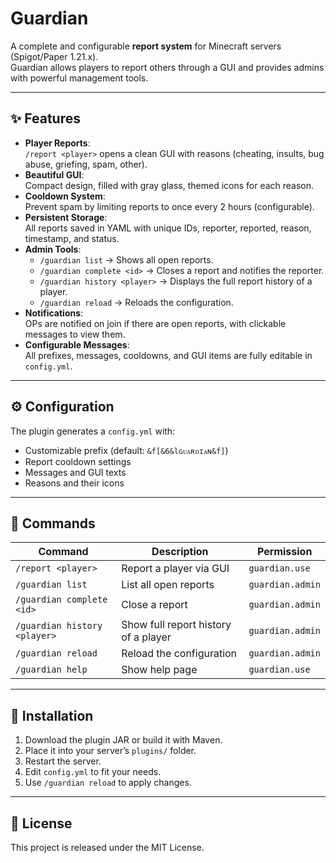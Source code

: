 # Guardian

A complete and configurable **report system** for Minecraft servers (Spigot/Paper 1.21.x).  
Guardian allows players to report others through a GUI and provides admins with powerful management tools.

---

## ✨ Features
- **Player Reports**:  
  `/report <player>` opens a clean GUI with reasons (cheating, insults, bug abuse, griefing, spam, other).
- **Beautiful GUI**:  
  Compact design, filled with gray glass, themed icons for each reason.
- **Cooldown System**:  
  Prevent spam by limiting reports to once every 2 hours (configurable).
- **Persistent Storage**:  
  All reports saved in YAML with unique IDs, reporter, reported, reason, timestamp, and status.
- **Admin Tools**:
  - `/guardian list` → Shows all open reports.
  - `/guardian complete <id>` → Closes a report and notifies the reporter.
  - `/guardian history <player>` → Displays the full report history of a player.
  - `/guardian reload` → Reloads the configuration.
- **Notifications**:  
  OPs are notified on join if there are open reports, with clickable messages to view them.
- **Configurable Messages**:  
  All prefixes, messages, cooldowns, and GUI items are fully editable in `config.yml`.

---

## ⚙️ Configuration
The plugin generates a `config.yml` with:
- Customizable prefix (default: `&f[&6&lɢᴜᴀʀᴅɪᴀɴ&f]`)
- Report cooldown settings
- Messages and GUI texts
- Reasons and their icons

---

## 📂 Commands
| Command                     | Description                             | Permission            |
|-----------------------------|-----------------------------------------|-----------------------|
| `/report <player>`          | Report a player via GUI                 | `guardian.use`        |
| `/guardian list`            | List all open reports                   | `guardian.admin`      |
| `/guardian complete <id>`   | Close a report                          | `guardian.admin`      |
| `/guardian history <player>`| Show full report history of a player    | `guardian.admin`      |
| `/guardian reload`          | Reload the configuration                | `guardian.admin`      |
| `/guardian help`            | Show help page                          | `guardian.use`        |

---

## 🔧 Installation
1. Download the plugin JAR or build it with Maven.  
2. Place it into your server’s `plugins/` folder.  
3. Restart the server.  
4. Edit `config.yml` to fit your needs.  
5. Use `/guardian reload` to apply changes.

---

## 📝 License
This project is released under the MIT License.
